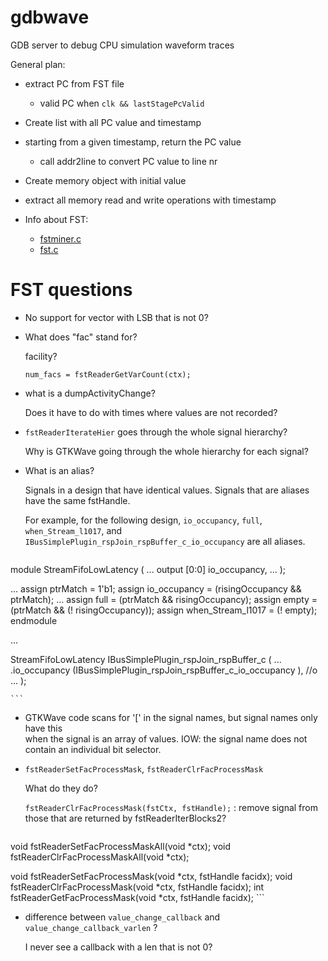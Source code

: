 # gdbwave

GDB server to debug CPU simulation waveform traces

General plan:

* extract PC from FST file

    * valid PC when `clk && lastStagePcValid`

* Create list with all PC value and timestamp
* starting from a given timestamp, return the PC value
    * call addr2line to convert PC value to line nr
* Create memory object with initial value
* extract all memory read and write operations with timestamp



* Info about FST:

    * [fstminer.c](https://github.com/gtkwave/gtkwave/blob/master/gtkwave3-gtk3/src/helpers/fstminer.c)
    * [fst.c](https://github.com/gtkwave/gtkwave/blob/master/gtkwave3-gtk3/src/fst.c)

# FST questions

* No support for vector with LSB that is not 0?

* What does "fac" stand for?

    facility?

    `num_facs = fstReaderGetVarCount(ctx);`

* what is a dumpActivityChange?

    Does it have to do with times where values are not recorded?

* `fstReaderIterateHier` goes through the whole signal hierarchy?

    Why is GTKWave going through the whole hierarchy for each signal?

* What is an alias?

    Signals in a design that have identical values. Signals that are aliases have the same
    fstHandle.

    For example, for the following design, `io_occupancy`, `full`, `when_Stream_l1017`, and 
    `IBusSimplePlugin_rspJoin_rspBuffer_c_io_occupancy` are all aliases.

    ```verilog
module StreamFifoLowLatency (
  ...
  output     [0:0]    io_occupancy,
  ...
);

...
    assign ptrMatch = 1'b1;
    assign io_occupancy = (risingOccupancy && ptrMatch);
...
    assign full = (ptrMatch && risingOccupancy);
    assign empty = (ptrMatch && (! risingOccupancy));
    assign when_Stream_l1017 = (! empty);
endmodule

...

  StreamFifoLowLatency IBusSimplePlugin_rspJoin_rspBuffer_c (
    ...
    .io_occupancy             (IBusSimplePlugin_rspJoin_rspBuffer_c_io_occupancy          ), //o
    ...
  );

    ```

* GTKWave code scans for '[' in the signal names, but signal names only have this  
  when the signal is an array of values. IOW: the signal name does not contain an individual bit selector.


* `fstReaderSetFacProcessMask`, `fstReaderClrFacProcessMask`

    What do they do?

    `fstReaderClrFacProcessMask(fstCtx, fstHandle);`  : remove signal from those that are returned by fstReaderIterBlocks2?

    ```
void            fstReaderSetFacProcessMaskAll(void *ctx);
void            fstReaderClrFacProcessMaskAll(void *ctx);

void            fstReaderSetFacProcessMask(void *ctx, fstHandle facidx);
void            fstReaderClrFacProcessMask(void *ctx, fstHandle facidx);
int             fstReaderGetFacProcessMask(void *ctx, fstHandle facidx);
    ```



* difference between `value_change_callback` and `value_change_callback_varlen` ?

    I never see a callback with a len that is not 0?


